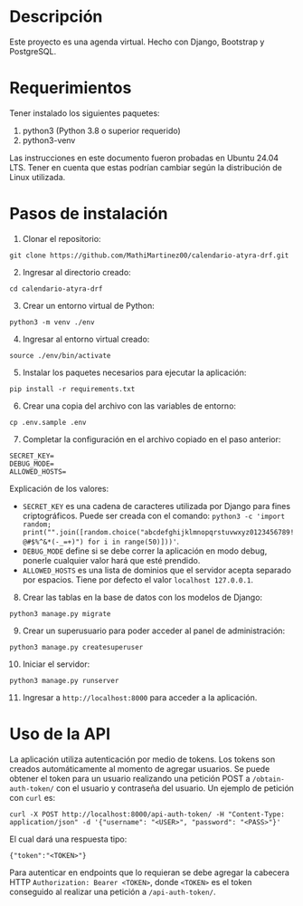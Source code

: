 # Descripción 
Este proyecto es una agenda virtual. Hecho con Django, Bootstrap y PostgreSQL.

# Requerimientos
Tener instalado los siguientes paquetes:
1. python3 (Python 3.8 o superior requerido)
2. python3-venv

Las instrucciones en este documento fueron probadas en Ubuntu 24.04 LTS. Tener en cuenta que estas podrían cambiar según la distribución de Linux utilizada.

# Pasos de instalación
1. Clonar el repositorio: 
```
git clone https://github.com/MathiMartinez00/calendario-atyra-drf.git
```
2. Ingresar al directorio creado: 
```
cd calendario-atyra-drf
```
3. Crear un entorno virtual de Python:
```
python3 -m venv ./env
```
4. Ingresar al entorno virtual creado:
```
source ./env/bin/activate
```
5. Instalar los paquetes necesarios para ejecutar la aplicación:
```
pip install -r requirements.txt
```
6. Crear una copia del archivo con las variables de entorno:
```
cp .env.sample .env
```
7. Completar la configuración en el archivo copiado en el paso anterior:
```
SECRET_KEY=
DEBUG_MODE=
ALLOWED_HOSTS=
```
Explicación de los valores:

- `SECRET_KEY` es una cadena de caracteres utilizada por Django para fines criptográficos. Puede ser creada con el comando: `python3 -c 'import random; print("".join([random.choice("abcdefghijklmnopqrstuvwxyz0123456789!@#$%^&*(-_=+)") for i in range(50)]))'`.
- `DEBUG_MODE` define si se debe correr la aplicación en modo debug, ponerle cualquier valor hará que esté prendido.
- `ALLOWED_HOSTS` es una lista de dominios que el servidor acepta separado por espacios. Tiene por defecto el valor `localhost 127.0.0.1`.

8. Crear las tablas en la base de datos con los modelos de Django:
```
python3 manage.py migrate
```
9. Crear un superusuario para poder acceder al panel de administración:
```
python3 manage.py createsuperuser
```
10. Iniciar el servidor:
```
python3 manage.py runserver
```
11. Ingresar a `http://localhost:8000` para acceder a la aplicación.

# Uso de la API

La aplicación utiliza autenticación por medio de tokens. Los tokens son creados automáticamente al momento de agregar usuarios. Se puede obtener el token para un usuario realizando una petición POST a `/obtain-auth-token/` con el usuario y contraseña del usuario. Un ejemplo de petición con `curl` es:

```
curl -X POST http://localhost:8000/api-auth-token/ -H "Content-Type: application/json" -d '{"username": "<USER>", "password": "<PASS>"}'
```

El cual dará una respuesta tipo:

```
{"token":"<TOKEN>"}
```

Para autenticar en endpoints que lo requieran se debe agregar la cabecera HTTP `Authorization: Bearer <TOKEN>`, donde `<TOKEN>` es el token conseguido al realizar una petición a `/api-auth-token/`.
